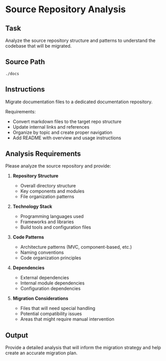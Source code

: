 # Source Repository Analysis

## Task
Analyze the source repository structure and patterns to understand the codebase that will be migrated.

## Source Path
`./docs`

## Instructions
Migrate documentation files to a dedicated documentation repository.

Requirements:
- Convert markdown files to the target repo structure
- Update internal links and references
- Organize by topic and create proper navigation
- Add README with overview and usage instructions


## Analysis Requirements
Please analyze the source repository and provide:

1. **Repository Structure**
   - Overall directory structure
   - Key components and modules
   - File organization patterns

2. **Technology Stack**
   - Programming languages used
   - Frameworks and libraries
   - Build tools and configuration files

3. **Code Patterns**
   - Architecture patterns (MVC, component-based, etc.)
   - Naming conventions
   - Code organization principles

4. **Dependencies**
   - External dependencies
   - Internal module dependencies
   - Configuration dependencies

5. **Migration Considerations**
   - Files that will need special handling
   - Potential compatibility issues
   - Areas that might require manual intervention

## Output
Provide a detailed analysis that will inform the migration strategy and help create an accurate migration plan.
